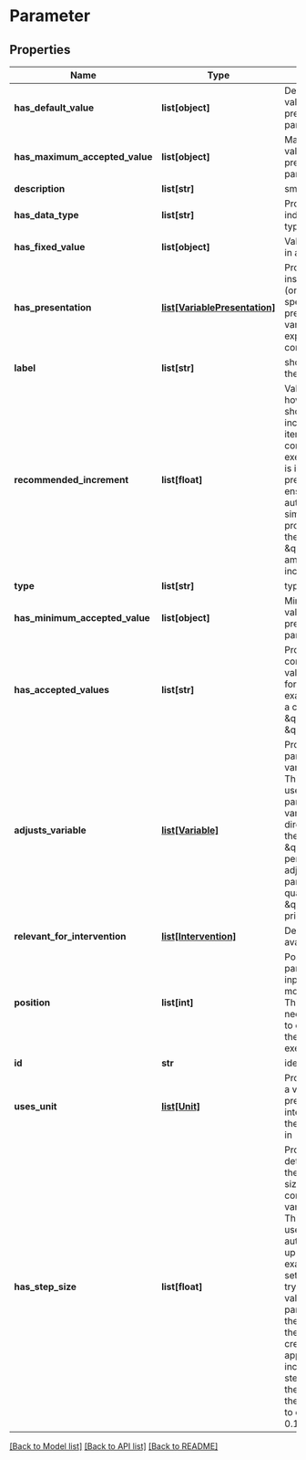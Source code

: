 # Parameter

## Properties
Name | Type | Description | Notes
------------ | ------------- | ------------- | -------------
**has_default_value** | **list[object]** | Default accepted value of a variable presentation (or a parameter) | [optional] 
**has_maximum_accepted_value** | **list[object]** | Maximum accepted value of a variable presentation (or a parameter) | [optional] 
**description** | **list[str]** | small description | [optional] 
**has_data_type** | **list[str]** | Property that indicates the data type of a parameter | [optional] 
**has_fixed_value** | **list[object]** | Value of a parameter in a software setup. | [optional] 
**has_presentation** | [**list[VariablePresentation]**](VariablePresentation.md) | Property that links an instance of a dataset (or a dataset specification) to the presentation of a variable contained (or expected to be contained) on it. | [optional] 
**label** | **list[str]** | short description of the resource | [optional] 
**recommended_increment** | **list[float]** | Value that represents how a parameter should be incremented on each iteration of a software component execution. This value is important when preparing execution ensembles automatically, e.g., simulating crop production varying the parameter \&quot;fertilizer amount\&quot; in increments of 10%. | [optional] 
**type** | **list[str]** | type of the resource | [optional] 
**has_minimum_accepted_value** | **list[object]** | Minimum accepted value of a variable presentation (or a parameter) | [optional] 
**has_accepted_values** | **list[str]** | Property that constraints which values are accepted for a parameter. For example, the name of a crop can only be \&quot;Maize\&quot; or \&quot;Sorghum\&quot; | [optional] 
**adjusts_variable** | [**list[Variable]**](Variable.md) | Property that links parameter with the variable they adjust. This property can be used when parameters quantify variables without directly representing them. For example, a \&quot;fertilizer percentage adjustment\&quot; parameter can quantify a \&quot;fertilizer price\&quot; variable | [optional] 
**relevant_for_intervention** | [**list[Intervention]**](Intervention.md) | Description not available | [optional] 
**position** | **list[int]** | Position of the parameter or input/output in the model configuration. This property is needed to know how to organize the I/O of the component on execution | [optional] 
**id** | **str** | identifier | [optional] 
**uses_unit** | [**list[Unit]**](Unit.md) | Property used to link a variable presentation or time interval to the unit they are represented in | [optional] 
**has_step_size** | **list[float]** | Property that determines what are the increments (step size) that are commonly used to vary a parameter. This is commonly used for automatically setting up software tests. For example, if I want to set up a model and try 30 reasonable values on a parameter, I may use the default value and the step size to create the appropriate increments. If the step size is 0.1 and the default value is 0, then I will will be able to create setups: 0, 0.1, 0.2...2.9,3 | [optional] 

[[Back to Model list]](../#documentation-for-models) [[Back to API list]](../#documentation-for-api-endpoints) [[Back to README]](../)


